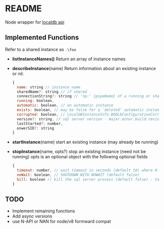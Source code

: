 # README #

Node wrapper for [localdb api](https://docs.microsoft.com/en-us/previous-versions/sql/sql-server-2012/hh245842(v%3dsql.110))

## Implemented Functions

Refer to a shared instance as `.\foo`

* __listInstanceNames()__
  Return an array of instance names

* __describeInstance__(name)
  Return information about an existing instance or nil:
  ```javascript
  {
    name: string // instance name
    sharedName?: string // if shared
    connectionString?: string // 'np:' {pipeName} of a running or shared instance
    running: boolean,
    automatic: boolean, // an automatic instance
    exists: boolean, // may be false for a `deleted' automatic instance (or maybe never started?)
    corrupted: boolean, // LocalDBInstanceInfo.BOOLbConfigurationCorrupted, whatever that means
    version?: string, // sql server version - major.minor.build.revision
    lastStarted?: number,
    onwerSID?: string
  }
  ```

* __startInstance__(name)
  start an existing instance (may already be running)

* __stopInstance__(name, opts?)
  stop an existing instance (need not be running)
  opts is an optional object with the following optional fields
  ```javascript
  {
    timeout: number, // wait timeout in seconds (default 10) where 0 commences shutdown without awaiting resolution
    noWait: boolean, // SHUTDOWN WITH NOWAIT (default false)
    kill: boolean // kill the sql server process (default false) - takes precendence over noWait
  }
  ```

## TODO

* Implement remaining functions
* Add async versions
* use N-API or NAN for node/v8 formward compat
